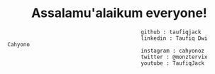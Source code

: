 <h1 align="center">Assalamu'alaikum everyone!</h1>

  
```
                                          github : taufiqjack
                                          linkedin : Taufiq Dwi Cahyono
                                          instagram : cahyonoz
                                          twitter : @monztervix
                                          youtube : TaufiqJack
```


<!--
**taufiqjack/taufiqjack** is a ✨ _special_ ✨ repository because its `README.md` (this file) appears on your GitHub profile.

Here are some ideas to get you started:

- 🔭 I’m currently working on ...
- 🌱 I’m currently learning ...
- 👯 I’m looking to collaborate on ...
- 🤔 I’m looking for help with ...
- 💬 Ask me about ...
- 📫 How to reach me: ...
- 😄 Pronouns: ...
- ⚡ Fun fact: ...
-->
